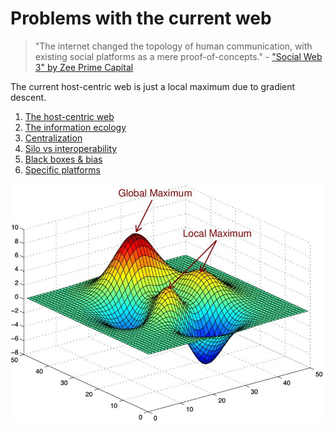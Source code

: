 <!--
TODO: mention the lack of authenticity as a major problem

TODO: Surveillance capitalism

There are other problems that aren't listed in this page but are mentioned in other pages where Headjack shines - incomplete!!!

OMG HAVE A SECURITY SECTION! certificates, harder to do MITM attacks & spoof certificates, etc.
also about data leaks:
https://twitter.com/haseeb/status/1607063873936580608

A centralized org like twitter can be infiltrated by spies to understand who is behind some anonymous account and criticizing their regime

Problems with the web section: human nature or the attention economy

Lack of composability & interoperability
-->

# Problems with the current web

> "The internet changed the topology of human communication, with existing social platforms as a mere proof-of-concepts." - ["Social Web 3" by Zee Prime Capital](https://zeeprime.capital/social-web-3)

The current host-centric web is just a local maximum due to gradient descent.

1. [The host-centric web](host_centric.md)
1. [The information ecology](information_ecology.md)
1. [Centralization](centralization.md)
1. [Silo vs interoperability](barriers_to_entry.md)
1. [Black boxes & bias](black_boxes.md)
1. [Specific platforms](specific_platforms.md)

<img src="images/local_maximum.jpeg">

<!--

> "Asset titles, licenses, and certificates can't live on the internet easily in a truly meaningful and native way. If you do put them online, there’s very little one can do to ensure they are authentic or valid, especially if you want them to remain authentic across platforms without building special-purpose APIs and integrations." - [source](https://mirror.xyz/0xE4f646F0Be4fF5ce185540F5366295f91d75b65D/-xpmr7ceHmi5Hqsl7zRtig9ph_dtCvWjZOoWOVN0bcg)

> "Problem: The data for {X} is under the total control of company {X}. If a user wants to migrate to a new service, they can’t bring their history with them in a way that retains its legitimacy. Company {X} doesn’t want to let them, and even if they did, it wouldn’t be easy to do this at scale in a way so {X} doesn’t maintain total control. See: Twitter API being public with companies built on it, only to be shut down by Twitter." - [source](https://mirror.xyz/0xE4f646F0Be4fF5ce185540F5366295f91d75b65D/-xpmr7ceHmi5Hqsl7zRtig9ph_dtCvWjZOoWOVN0bcg)

<img src="images/twitter_as_protocol.webp">

> "I think it might make the world more efficient if we were able to instantly verify the authenticity of assets, licenses, and certificates, without the need for every issuer to run massive APIs and authentication services. All one needs to do to ensure the authenticity of an asset is verify the identity and history of the issuer" - [source](https://mirror.xyz/0xE4f646F0Be4fF5ce185540F5366295f91d75b65D/-xpmr7ceHmi5Hqsl7zRtig9ph_dtCvWjZOoWOVN0bcg)


-->

